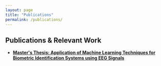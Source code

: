 ```yaml
---
layout: page
title: "Publications"
permalink: /publications/
---
```


## Publications & Relevant Work

- **[Master's Thesis: Application of Machine Learning Techniques for Biometric Identification Systems using EEG Signals](https://www.diva-portal.org/smash/get/diva2:1895928/FULLTEXT01.pdf)**  
